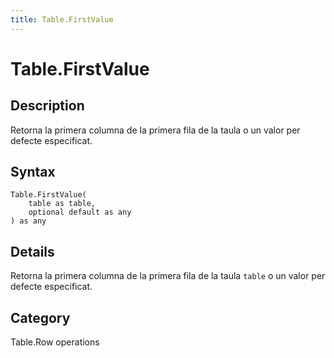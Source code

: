 ```yaml
---
title: Table.FirstValue
---
```


# Table.FirstValue


## Description

Retorna la primera columna de la primera fila de la taula o un valor per defecte especificat.


## Syntax

```powerquery
Table.FirstValue(
    table as table,
    optional default as any
) as any
```


## Details

Retorna la primera columna de la primera fila de la taula <code>table</code> o un valor per defecte especificat.



## Category
Table.Row operations
